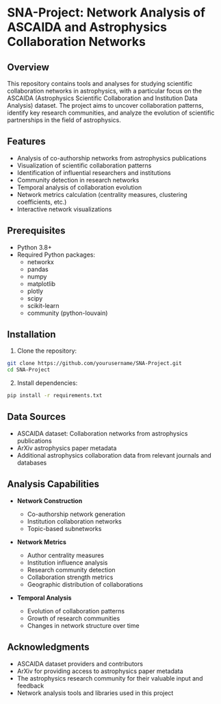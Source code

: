 # SNA-Project: Network Analysis of ASCAIDA and Astrophysics Collaboration Networks

## Overview
This repository contains tools and analyses for studying scientific collaboration networks in astrophysics, with a particular focus on the ASCAIDA (Astrophysics Scientific Collaboration and Institution Data Analysis) dataset. The project aims to uncover collaboration patterns, identify key research communities, and analyze the evolution of scientific partnerships in the field of astrophysics.

## Features
- Analysis of co-authorship networks from astrophysics publications
- Visualization of scientific collaboration patterns
- Identification of influential researchers and institutions
- Community detection in research networks
- Temporal analysis of collaboration evolution
- Network metrics calculation (centrality measures, clustering coefficients, etc.)
- Interactive network visualizations

## Prerequisites
- Python 3.8+
- Required Python packages:
  - networkx
  - pandas
  - numpy
  - matplotlib
  - plotly
  - scipy
  - scikit-learn
  - community (python-louvain)

## Installation
1. Clone the repository:
```bash
git clone https://github.com/yourusername/SNA-Project.git
cd SNA-Project
```

2. Install dependencies:
```bash
pip install -r requirements.txt
```

## Data Sources
- ASCAIDA dataset: Collaboration networks from astrophysics publications
- ArXiv astrophysics paper metadata
- Additional astrophysics collaboration data from relevant journals and databases

## Analysis Capabilities
- **Network Construction**
  - Co-authorship network generation
  - Institution collaboration networks
  - Topic-based subnetworks

- **Network Metrics**
  - Author centrality measures
  - Institution influence analysis
  - Research community detection
  - Collaboration strength metrics
  - Geographic distribution of collaborations

- **Temporal Analysis**
  - Evolution of collaboration patterns
  - Growth of research communities
  - Changes in network structure over time


## Acknowledgments
- ASCAIDA dataset providers and contributors
- ArXiv for providing access to astrophysics paper metadata
- The astrophysics research community for their valuable input and feedback
- Network analysis tools and libraries used in this project
